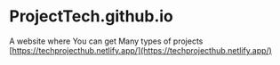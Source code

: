 # ProjectTech.github.io

A website where You can get Many types of projects
[https://techprojecthub.netlify.app/](https://techprojecthub.netlify.app/)
